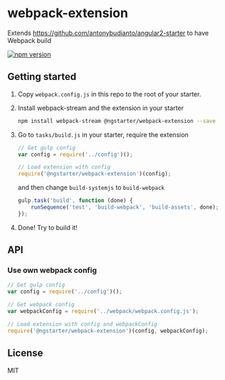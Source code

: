 # webpack-extension
Extends https://github.com/antonybudianto/angular2-starter to have Webpack build

[![npm version](https://badge.fury.io/js/%40ngstarter%2Fwebpack-extension.svg)](https://badge.fury.io/js/%40ngstarter%2Fwebpack-extension)

## Getting started
1. Copy `webpack.config.js` in this repo to the root of your starter.

2. Install webpack-stream and the extension in your starter
    ```bash
    npm install webpack-stream @ngstarter/webpack-extension --save
    ```

3. Go to `tasks/build.js` in your starter, require the extension
    ```js
    // Get gulp config
    var config = require('../config')();

    // Load extension with config
    require('@ngstarter/webpack-extension')(config);
    ```

    and then change `build-systemjs` to `build-webpack`
    ```js
    gulp.task('build', function (done) {
        runSequence('test', 'build-webpack', 'build-assets', done);
    });
    ```

4. Done! Try to build it!

## API
### Use own webpack config
```js
// Get gulp config
var config = require('../config')();

// Get webpack config
var webpackConfig = require('../webpack/webpack.config.js');

// Load extension with config and webpackConfig
require('@ngstarter/webpack-extension')(config, webpackConfig);
```

## License
MIT
